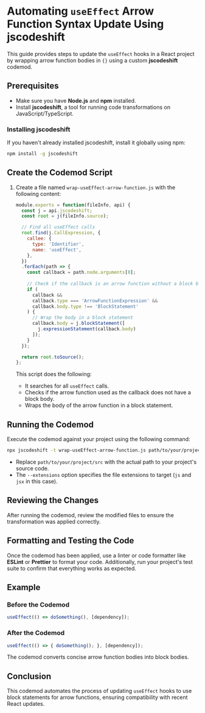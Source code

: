 # Automating `useEffect` Arrow Function Syntax Update Using jscodeshift

This guide provides steps to update the `useEffect` hooks in a React project by wrapping arrow function bodies in `{}` using a custom **jscodeshift** codemod.

## Prerequisites

- Make sure you have **Node.js** and **npm** installed.
- Install **jscodeshift**, a tool for running code transformations on JavaScript/TypeScript.

### Installing jscodeshift

If you haven't already installed jscodeshift, install it globally using npm:

```bash
npm install -g jscodeshift
```

## Create the Codemod Script

1. Create a file named `wrap-useEffect-arrow-function.js` with the following content:

    ```javascript
    module.exports = function(fileInfo, api) {
      const j = api.jscodeshift;
      const root = j(fileInfo.source);

      // Find all useEffect calls
      root.find(j.CallExpression, {
        callee: {
          type: 'Identifier',
          name: 'useEffect',
        },
      })
      .forEach(path => {
        const callback = path.node.arguments[0];
        
        // Check if the callback is an arrow function without a block body
        if (
          callback && 
          callback.type === 'ArrowFunctionExpression' && 
          callback.body.type !== 'BlockStatement'
        ) {
          // Wrap the body in a block statement
          callback.body = j.blockStatement([
            j.expressionStatement(callback.body)
          ]);
        }
      });

      return root.toSource();
    };
    ```

    This script does the following:
    - It searches for all `useEffect` calls.
    - Checks if the arrow function used as the callback does not have a block body.
    - Wraps the body of the arrow function in a block statement.

## Running the Codemod

Execute the codemod against your project using the following command:

```bash
npx jscodeshift -t wrap-useEffect-arrow-function.js path/to/your/project/src --extensions=js,jsx
```

- Replace `path/to/your/project/src` with the actual path to your project's source code.
- The `--extensions` option specifies the file extensions to target (`js` and `jsx` in this case).

## Reviewing the Changes

After running the codemod, review the modified files to ensure the transformation was applied correctly.

## Formatting and Testing the Code

Once the codemod has been applied, use a linter or code formatter like **ESLint** or **Prettier** to format your code. Additionally, run your project's test suite to confirm that everything works as expected.

## Example

### Before the Codemod

```javascript
useEffect(() => doSomething(), [dependency]);
```

### After the Codemod

```javascript
useEffect(() => { doSomething(); }, [dependency]);
```

The codemod converts concise arrow function bodies into block bodies.

## Conclusion

This codemod automates the process of updating `useEffect` hooks to use block statements for arrow functions, ensuring compatibility with recent React updates.